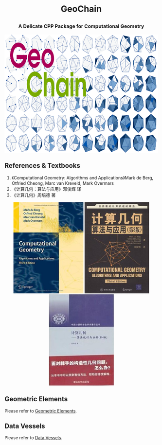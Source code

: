 # <center>GeoChain</center>

## <font size=3><center>A Delicate CPP Package for Computational Geometry</center></font>

<div align=center>
<img src="https://github.com/ChenZhouUC/GeoChain/blob/master/assets/Concept.png" alt="concept" width="800" height="390" align="center"/>
</div>

## References & Textbooks

1. 《Computational Geometry: Algorithms and Applications》Mark de Berg, Otfried Cheong, Marc van Kreveld, Mark Overmars
2. 《计算几何：算法与应用》邓俊辉 译
3. 《计算几何》周培德 著

<div align=center>
<img src="https://github.com/ChenZhouUC/GeoChain/blob/master/assets/CGtextbook_eng.jpg" alt="eng" width="230" height="300"/>
<img src="https://github.com/ChenZhouUC/GeoChain/blob/master/assets/CGtextbook_chn.jpg" alt="chn" width="212" height="300"/>
<img src="https://github.com/ChenZhouUC/GeoChain/blob/master/assets/CGtextbook_zpd.jpg" alt="zpd" width="213" height="300"/>
</div>

## Geometric Elements

Please refer to [Geometric Elements](https://github.com/ChenZhouUC/GeoChain/tree/master/Elements).

## Data Vessels

Please refer to [Data Vessels](https://github.com/ChenZhouUC/GeoChain/tree/master/Vessels).
